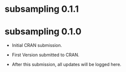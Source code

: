 # subsampling 0.1.1

# subsampling 0.1.0

* Initial CRAN submission.

* First Version submitted to CRAN.

* After this submission, all updates will be logged here.
